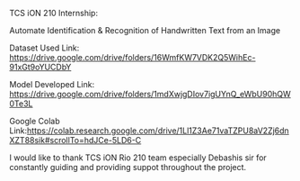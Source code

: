TCS iON 210 Internship:

Automate Identification & Recognition of Handwritten Text from an Image

Dataset Used Link: https://drive.google.com/drive/folders/16WmfKW7VDK2Q5WihEc-91xGt9oYUCDbY

Model Developed Link: https://drive.google.com/drive/folders/1mdXwjgDIov7igUYnQ_eWbU90hQW0Te3L

Google Colab Link:https://colab.research.google.com/drive/1Ll1Z3Ae71vaTZPU8aV2Zj6dnXZT88sik#scrollTo=hdJCe-5LD6-C

I would like to thank TCS iON Rio 210 team especially Debashis sir for constantly guiding and providing suppot throughout the project.
